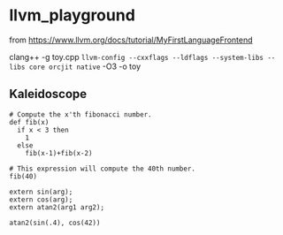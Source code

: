 # llvm_playground
from https://www.llvm.org/docs/tutorial/MyFirstLanguageFrontend

clang++ -g toy.cpp `llvm-config --cxxflags --ldflags --system-libs --libs core orcjit native` -O3 -o toy

## Kaleidoscope 
``` 
# Compute the x'th fibonacci number.
def fib(x)
  if x < 3 then
    1
  else
    fib(x-1)+fib(x-2)

# This expression will compute the 40th number.
fib(40)
```

```
extern sin(arg);
extern cos(arg);
extern atan2(arg1 arg2);

atan2(sin(.4), cos(42))
```